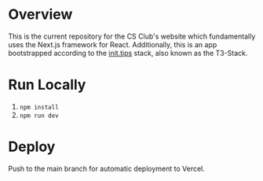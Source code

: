 # Overview

This is the current repository for the CS Club's website which fundamentally uses the Next.js framework for React.
Additionally, this is an app bootstrapped according to the [init.tips](https://init.tips) stack, also known as the T3-Stack.

# Run Locally 

1. `npm install`
2. `npm run dev`

# Deploy

Push to the main branch for automatic deployment to Vercel.
